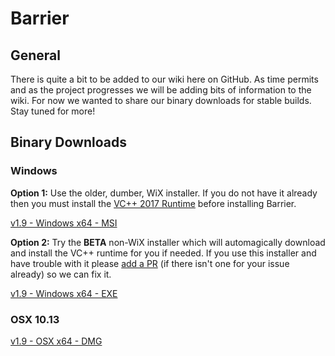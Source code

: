 # Barrier

## General

There is quite a bit to be added to our wiki here on GitHub. As time permits and as the project progresses we will be adding bits of information to the wiki. For now we wanted to share our binary downloads for stable builds. Stay tuned for more!

## Binary Downloads

### Windows
**Option 1:** Use the older, dumber, WiX installer. If you do not have it already then you must install the [VC++ 2017 Runtime](https://aka.ms/vs/15/release/VC_redist.x64.exe) before installing Barrier. 

[v1.9 - Windows x64 - MSI](http://debauchee.atwebpages.com/download/Barrier-v1.9.msi)

**Option 2:** Try the **BETA** non-WiX installer which will automagically download and install the VC++ runtime for you if needed. If you use this installer and have trouble with it please [add a PR](../../issues) (if there isn't one for your issue already) so we can fix it.

[v1.9 - Windows x64 - EXE](https://www.dropbox.com/s/1h8iwd9xg1edxoa/BarrierSetup-v1.9.exe?dl=1)

### OSX 10.13
[v1.9 - OSX x64 - DMG](http://debauchee.atwebpages.com/download/Barrier-v1.9.dmg)